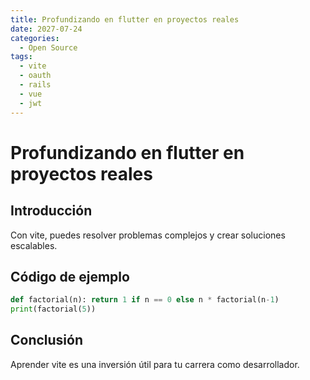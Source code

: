 ```yaml
---
title: Profundizando en flutter en proyectos reales
date: 2027-07-24
categories:
  - Open Source
tags:
  - vite
  - oauth
  - rails
  - vue
  - jwt
---
```


# Profundizando en flutter en proyectos reales

## Introducción

Con vite, puedes resolver problemas complejos y crear soluciones escalables.

## Código de ejemplo

```python
def factorial(n): return 1 if n == 0 else n * factorial(n-1)
print(factorial(5))
```

## Conclusión

Aprender vite es una inversión útil para tu carrera como desarrollador.